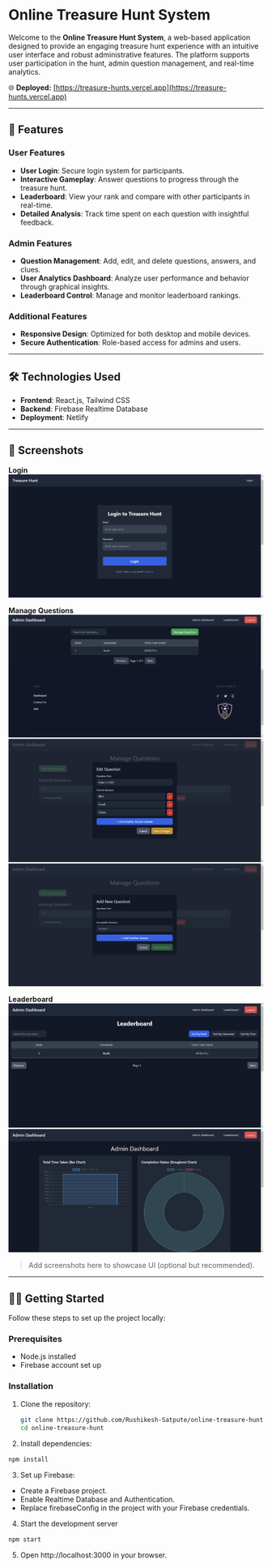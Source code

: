 # Online Treasure Hunt System

Welcome to the **Online Treasure Hunt System**, a web-based application designed to provide an engaging treasure hunt experience with an intuitive user interface and robust administrative features. The platform supports user participation in the hunt, admin question management, and real-time analytics.  

🌐 **Deployed:** [https://treasure-hunts.vercel.app](https://treasure-hunts.vercel.app)

---

## 🚀 Features

### User Features
- **User Login**: Secure login system for participants.  
- **Interactive Gameplay**: Answer questions to progress through the treasure hunt.  
- **Leaderboard**: View your rank and compare with other participants in real-time.  
- **Detailed Analysis**: Track time spent on each question with insightful feedback.

### Admin Features
- **Question Management**: Add, edit, and delete questions, answers, and clues.  
- **User Analytics Dashboard**: Analyze user performance and behavior through graphical insights.  
- **Leaderboard Control**: Manage and monitor leaderboard rankings.  

### Additional Features
- **Responsive Design**: Optimized for both desktop and mobile devices.  
- **Secure Authentication**: Role-based access for admins and users.  

---

## 🛠️ Technologies Used

- **Frontend**: React.js, Tailwind CSS  
- **Backend**: Firebase Realtime Database  
- **Deployment**: Netlify  

---

## 📸 Screenshots

**Login** 
![Alt Text](https://raw.githubusercontent.com/Rushikesh-Satpute/Treasure_hunt/refs/heads/main/images/login.png)

**Manage Questions**
![Alt Text](https://raw.githubusercontent.com/Rushikesh-Satpute/Treasure_hunt/refs/heads/main/images/addq.png)
![Alt Text](https://raw.githubusercontent.com/Rushikesh-Satpute/Treasure_hunt/refs/heads/main/images/editq.png)
![Alt Text](https://raw.githubusercontent.com/Rushikesh-Satpute/Treasure_hunt/refs/heads/main/images/newq.png)

**Leaderboard**  
![Alt Text](https://raw.githubusercontent.com/Rushikesh-Satpute/Treasure_hunt/refs/heads/main/images/leaderboard.png)
![Alt Text](https://raw.githubusercontent.com/Rushikesh-Satpute/Treasure_hunt/refs/heads/main/images/Leaderboard1.png)


> Add screenshots here to showcase UI (optional but recommended).

---

## 🧑‍💻 Getting Started

Follow these steps to set up the project locally:  

### Prerequisites
- Node.js installed  
- Firebase account set up  

### Installation
1. Clone the repository:  
   ```bash
   git clone https://github.com/Rushikesh-Satpute/online-treasure-hunt.git
   cd online-treasure-hunt
   ```
2. Install dependencies:
```bash
npm install
```
3. Set up Firebase:
- Create a Firebase project.
- Enable Realtime Database and Authentication.
- Replace firebaseConfig in the project with your Firebase credentials.
4. Start the development server
```bash
npm start
```
5. Open http://localhost:3000 in your browser.
